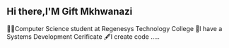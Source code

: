 ## Hi there,I'M Gift Mkhwanazi

👨‍💻Computer Science student at Regenesys Technology College
🧠I have a Systems Development Cerificate 
🖋️I create code .....
